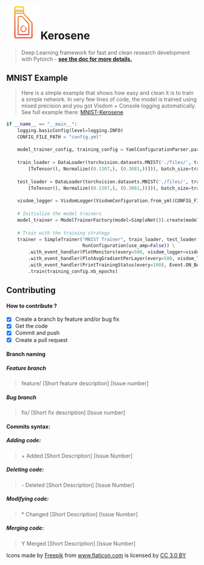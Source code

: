 #  <img src="/icons/oil.png" width="90" vertical-align="bottom">Kerosene
> Deep Learning framework for fast and clean research development with Pytorch - <b>[see the doc for more details.](https://kerosene.readthedocs.io/en/latest/)</b>

## MNIST Example
 > Here is a simple example that shows how easy and clean it is to train a simple network. In very few lines of code, the model is trained using mixed precision and you got Visdom + Console logging automatically. See full example there: [MNIST-Kerosene](https://github.com/banctilrobitaille/kerosene-mnist)
 
```python
if __name__ == "__main__":
    logging.basicConfig(level=logging.INFO)
    CONFIG_FILE_PATH = "config.yml"

    model_trainer_config, training_config = YamlConfigurationParser.parse(CONFIG_FILE_PATH)

    train_loader = DataLoader(torchvision.datasets.MNIST('./files/', train=True, download=True, transform=Compose(
        [ToTensor(), Normalize((0.1307,), (0.3081,))])), batch_size=training_config.batch_size_train, shuffle=True)

    test_loader = DataLoader(torchvision.datasets.MNIST('./files/', train=False, download=True, transform=Compose(
        [ToTensor(), Normalize((0.1307,), (0.3081,))])), batch_size=training_config.batch_size_valid, shuffle=True)

    visdom_logger = VisdomLogger(VisdomConfiguration.from_yml(CONFIG_FILE_PATH))

    # Initialize the model trainers
    model_trainer = ModelTrainerFactory(model=SimpleNet()).create(model_trainer_config)

    # Train with the training strategy
    trainer = SimpleTrainer("MNIST Trainer", train_loader, test_loader, None, model_trainer,
                            RunConfiguration(use_amp=False)) \
        .with_event_handler(PlotMonitors(every=500, visdom_logger=visdom_logger), Event.ON_BATCH_END) \
        .with_event_handler(PlotAvgGradientPerLayer(every=500, visdom_logger=visdom_logger), Event.ON_TRAIN_BATCH_END) \
        .with_event_handler(PrintTrainingStatus(every=100), Event.ON_BATCH_END) \
        .train(training_config.nb_epochs)
```

## Contributing

#### How to contribute ?
- [X] Create a branch by feature and/or bug fix
- [X] Get the code
- [X] Commit and push
- [X] Create a pull request

#### Branch naming

##### Feature branch
> feature/ [Short feature description] [Issue number]

##### Bug branch
> fix/ [Short fix description] [Issue number]

#### Commits syntax:

##### Adding code:
> \+ Added [Short Description] [Issue Number]

##### Deleting code:
> \- Deleted [Short Description] [Issue Number]

##### Modifying code:
> \* Changed [Short Description] [Issue Number]

##### Merging code:
> Y Merged [Short Description] [Issue Number]


Icons made by <a href="http://www.flaticon.com/authors/freepik" title="Freepik">Freepik</a> from <a href="http://www.flaticon.com" title="Flaticon">www.flaticon.com</a> is licensed by <a href="http://creativecommons.org/licenses/by/3.0/" title="Creative Commons BY 3.0" target="_blank">CC 3.0 BY</a>
